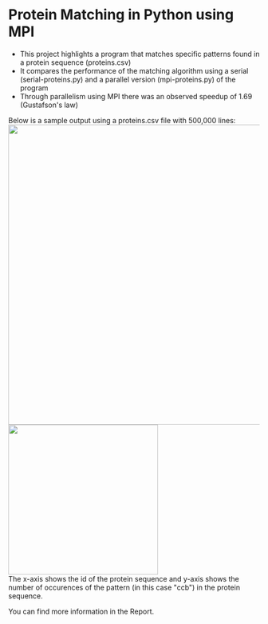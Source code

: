 # Protein Matching in Python using MPI
- This project highlights a program that matches specific patterns found in a protein sequence (proteins.csv)
- It compares the performance of the matching algorithm using a serial (serial-proteins.py) and a parallel version (mpi-proteins.py) of the program
- Through parallelism using MPI there was an observed speedup of 1.69 (Gustafson's law)

Below is a sample output using a proteins.csv file with 500,000 lines:
<br><img src="https://github.com/user-attachments/assets/1233db56-1ce6-4035-81bc-f6aa30cf75af" width="600">
<br><img src="https://github.com/user-attachments/assets/a2a7eb5b-9cfa-4dcb-aed3-c13025483c43" width="300">
<br>The x-axis shows the id of the protein sequence and y-axis shows the number of occurences of the pattern (in this case "ccb") in the protein sequence.

You can find more information in the Report.

